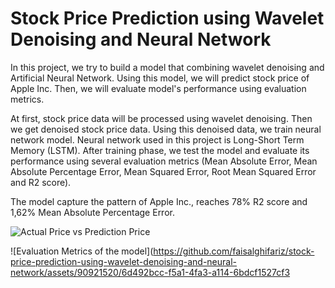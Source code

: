 # Stock Price Prediction using Wavelet Denoising and Neural Network

In this project, we try to build a model that combining wavelet denoising and Artificial Neural Network. Using this model, we will predict stock price of Apple Inc. Then, we will evaluate model's performance using evaluation metrics.

At first, stock price data will be processed using wavelet denoising. Then we get denoised stock price data. Using this denoised data, we train neural network model. Neural network used in this project is Long-Short Term Memory (LSTM). After training phase, we test the model and evaluate its performance using several evaluation metrics (Mean Absolute Error, Mean Absolute Percentage Error, Mean Squared Error, Root Mean Squared Error and R2 score).

The model capture the pattern of Apple Inc., reaches 78% R2 score and 1,62% Mean Absolute Percentage Error.

![Actual Price vs Prediction Price](https://github.com/faisalghifariz/stock-price-prediction-using-wavelet-denoising-and-neural-network/assets/90921520/45d011a0-6632-487f-b5ef-560fc4c55f63)

![Evaluation Metrics of the model](https://github.com/faisalghifariz/stock-price-prediction-using-wavelet-denoising-and-neural-network/assets/90921520/6d492bcc-f5a1-4fa3-a114-6bdcf1527cf3
